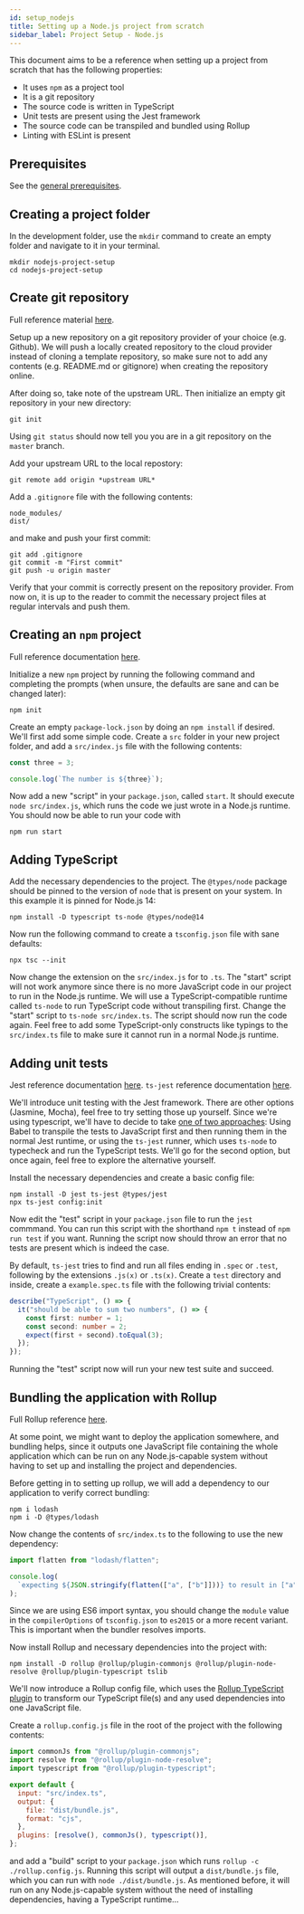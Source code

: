 ```yaml
---
id: setup_nodejs
title: Setting up a Node.js project from scratch
sidebar_label: Project Setup - Node.js
---
```


This document aims to be a reference when setting up a project from scratch that has the following properties:

- It uses `npm` as a project tool
- It is a git repository
- The source code is written in TypeScript
- Unit tests are present using the Jest framework
- The source code can be transpiled and bundled using Rollup
- Linting with ESLint is present

## Prerequisites

See the [general prerequisites](/docs#general-prerequisites-for-practical-guides).

## Creating a project folder

In the development folder, use the `mkdir` command to create an empty folder and navigate to it in your terminal.

```
mkdir nodejs-project-setup
cd nodejs-project-setup
```

## Create git repository

Full reference material [here](https://git-scm.com/book/en/v2).

Setup up a new repository on a git repository provider of your choice (e.g. Github). We will push a locally created repository to the cloud provider instead of cloning a template repository, so make sure not to add any contents (e.g. README.md or gitignore) when creating the repository online.

After doing so, take note of the upstream URL. Then initialize an empty git repository in your new directory:

```
git init
```

Using `git status` should now tell you you are in a git repository on the `master` branch.

Add your upstream URL to the local repostory:

```
git remote add origin *upstream URL*
```

Add a `.gitignore` file with the following contents:

```
node_modules/
dist/
```

and make and push your first commit:

```
git add .gitignore
git commit -m "First commit"
git push -u origin master
```

Verify that your commit is correctly present on the repository provider. From now on, it is up to the reader to commit the necessary project files at regular intervals and push them.

## Creating an `npm` project

Full reference documentation [here](https://docs.npmjs.com/cli-documentation/).

Initialize a new `npm` project by running the following command and completing the prompts (when unsure, the defaults are sane and can be changed later):

```
npm init
```

Create an empty `package-lock.json` by doing an `npm install` if desired. We'll first add some simple code. Create a `src` folder in your new project folder, and add a `src/index.js` file with the following contents:

```js
const three = 3;

console.log(`The number is ${three}`);
```

Now add a new "script" in your `package.json`, called `start`. It should execute `node src/index.js`, which runs the code we just wrote in a Node.js runtime. You should now be able to run your code with

```
npm run start
```

## Adding TypeScript

Add the necessary dependencies to the project. The `@types/node` package should be pinned to the version of `node` that is present on your system. In this example it is pinned for Node.js 14:

```
npm install -D typescript ts-node @types/node@14
```

Now run the following command to create a `tsconfig.json` file with sane defaults:

```
npx tsc --init
```

Now change the extension on the `src/index.js` for to `.ts`. The "start" script will not work anymore since there is no more JavaScript code in our project to run in the Node.js runtime. We will use a TypeScript-compatible runtime called `ts-node` to run TypeScript code without transpiling first. Change the "start" script to `ts-node src/index.ts`. The script should now run the code again. Feel free to add some TypeScript-only constructs like typings to the `src/index.ts` file to make sure it cannot run in a normal Node.js runtime.

## Adding unit tests

Jest reference documentation [here](https://jestjs.io/docs/en/getting-started.html).
`ts-jest` reference documentation [here](https://kulshekhar.github.io/ts-jest/).

We'll introduce unit testing with the Jest framework. There are other options (Jasmine, Mocha), feel free to try setting those up yourself. Since we're using typescript, we'll have to decide to take [one of two approaches](https://jestjs.io/docs/en/getting-started.html#using-typescript): Using Babel to transpile the tests to JavaScript first and then running them in the normal Jest runtime, or using the `ts-jest` runner, which uses `ts-node` to typecheck and run the TypeScript tests. We'll go for the second option, but once again, feel free to explore the alternative yourself.

Install the necessary dependencies and create a basic config file:

```
npm install -D jest ts-jest @types/jest
npx ts-jest config:init
```

Now edit the "test" script in your `package.json` file to run the `jest` commmand. You can run this script with the shorthand `npm t` instead of `npm run test` if you want. Running the script now should throw an error that no tests are present which is indeed the case.

By default, `ts-jest` tries to find and run all files ending in `.spec` or `.test`, following by the extensions `.js(x)` or `.ts(x)`. Create a `test` directory and inside, create a `example.spec.ts` file with the following trivial contents:

```ts
describe("TypeScript", () => {
  it("should be able to sum two numbers", () => {
    const first: number = 1;
    const second: number = 2;
    expect(first + second).toEqual(3);
  });
});
```

Running the "test" script now will run your new test suite and succeed.

## Bundling the application with Rollup

Full Rollup reference [here](https://rollupjs.org/guide/en/).

At some point, we might want to deploy the application somewhere, and bundling helps, since it outputs one JavaScript file containing the whole application which can be run on any Node.js-capable system without having to set up and installing the project and dependencies.

Before getting in to setting up rollup, we will add a dependency to our application to verify correct bundling:

```
npm i lodash
npm i -D @types/lodash
```

Now change the contents of `src/index.ts` to the following to use the new dependency:

```ts
import flatten from "lodash/flatten";

console.log(
  `expecting ${JSON.stringify(flatten(["a", ["b"]]))} to result in ["a","b"]`
);
```

Since we are using ES6 import syntax, you should change the `module` value in the `compilerOptions` of `tsconfig.json` to `es2015` or a more recent variant. This is important when the bundler resolves imports.

Now install Rollup and necessary dependencies into the project with:

```
npm install -D rollup @rollup/plugin-commonjs @rollup/plugin-node-resolve @rollup/plugin-typescript tslib
```

We'll now introduce a Rollup config file, which uses the [Rollup TypeScript plugin](https://github.com/rollup/plugins/tree/master/packages/typescript) to transform our TypeScript file(s) and any used dependencies into one JavaScript file.

Create a `rollup.config.js` file in the root of the project with the following contents:

```js
import commonJs from "@rollup/plugin-commonjs";
import resolve from "@rollup/plugin-node-resolve";
import typescript from "@rollup/plugin-typescript";

export default {
  input: "src/index.ts",
  output: {
    file: "dist/bundle.js",
    format: "cjs",
  },
  plugins: [resolve(), commonJs(), typescript()],
};
```

and add a "build" script to your `package.json` which runs `rollup -c ./rollup.config.js`. Running this script will output a `dist/bundle.js` file, which you can run with `node ./dist/bundle.js`. As mentioned before, it will run on any Node.js-capable system without the need of installing dependencies, having a TypeScript runtime...
